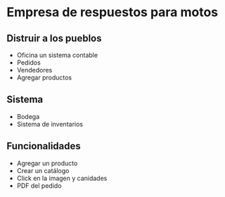 # Empresa de respuestos para motos

## Distruir a los pueblos

- Oficina un sistema contable
- Pedidos
- Vendedores
- Agregar productos

## Sistema

- Bodega
- Sistema de inventarios

## Funcionalidades

- Agregar un producto
- Crear un catálogo
- Click en la imagen y canidades
- PDF del pedido

